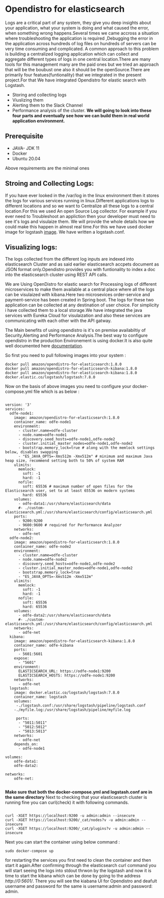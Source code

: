# Opendistro for elasticsearch
Logs are a critical part of any system, they give you deep insights about your application, what your system is doing and what caused the error, when something wrong happens.Several times we came accross a situation where troubleshooting the application is required ,Debugging the error in the application across hundreds of log files on hundreds of servers can be very time consuming and complicated. A common approach to this problem is building a centralized logging application which can collect and aggregate different types of logs in one central location.There are many tools for this management many are the paid ones but we tried an approach that will be the boubust one also it should be the openSource.There are primarily four featues(funtionality) that we integrated in the present project.For that We have integrated Opendistro for elastic search with Logstash.
- Storing and collecting logs
 - Viuslizing them
 - Alerting them to the Slack Channel
 - Performance analysis of the cluster.
**We will going to look into these four parts and eventually see how we can build them in real world application environment.**
## Prerequisite 
  - JAVA- JDK 11
  - Docker
  - Ubuntu 20.04
  
Above requirements are the minimal ones

## Stroing and Collecting Logs:
   If you have ever looked in the /var/log in the linux environment then it stores the logs for various services running in linux.Different applications logs to different locations and so we want to Centralize all these logs to a central location.For this we used  An open Source Log collector. For example if you ever need to Troubleshoot an appliction then your developer must need to see it's logs and visulaize them. We will provide the whole details how we could make this happen in almost real time.For this we have used docker image for logstash [image](https://github.com/docker-library/logstash/blob/f9a68426beb578052b01cccd0ecfd87614cb9b9e/7/Dockerfile). We have written a logstash.conf.
   ## Visualizing logs:
  The logs collected from the different log inputs are indexed into elasticsearch Cluster and as said earlier elasticsearch accpets document as JSON format only.Opendistro provides you with funtionality to index a doc into the elasticsearch cluster using REST API calls.
 
We are Using OpenDistro for elastic search for Processing logs of different microservices to make them available at a central place where all the logs can be visulaized with kibana.Here two microsevices order-service and payment-service has been created in Spring boot. The logs for these two application can be collected at any destination of user choice. For simplicity i have collected them to a local storage.We have integrated the java services with Eureka Cloud for visulaization and also these services are communicating with each other with the API gatway. 


The Main benefits of using opendistro is it's on premise availabiltiy of Security,Alerting and Performance Analysis.The best way to configure opendistro in the production Environement is using docker.It is also quite well documented here [documentation](https://opendistro.github.io/for-elasticsearch-docs/docs/install/docker/#start-a-cluster).


 So first you need to pull following images into your system :
 ```
 docker pull amazon/opendistro-for-elasticsearch:1.8.0
 docker pull amazon/opendistro-for-elasticsearch-kibana:1.8.0
 docker pull amazon/opendistro-for-elasticsearch-kibana:1.8.0
 docker.elastic.co/logstash/logstash:7.8.0
 
 ```
 
 Now on the basis of above images you need to configure your docker-compose.yml file which is as below :
```

version: '3'
services:
  odfe-node1:
    image: amazon/opendistro-for-elasticsearch:1.8.0
    container_name: odfe-node1
    environment:
      - cluster.name=odfe-cluster
      - node.name=odfe-node1
      - discovery.seed_hosts=odfe-node1,odfe-node2
      - cluster.initial_master_nodes=odfe-node1,odfe-node2
      - bootstrap.memory_lock=true # along with the memlock settings below, disables swapping
      - "ES_JAVA_OPTS=-Xms512m -Xmx512m" # minimum and maximum Java heap size, recommend setting both to 50% of system RAM
    ulimits:
      memlock:
        soft: -1
        hard: -1
      nofile:
        soft: 65536 # maximum number of open files for the Elasticsearch user, set to at least 65536 on modern systems
        hard: 65536
    volumes:
      - odfe-data1:/usr/share/elasticsearch/data
      #- ./custom-elasticsearch.yml:/usr/share/elasticsearch/config/elasticsearch.yml
    ports:
      - 9200:9200
      - 9600:9600 # required for Performance Analyzer
    networks:
      - odfe-net
  odfe-node2:
    image: amazon/opendistro-for-elasticsearch:1.8.0
    container_name: odfe-node2
    environment:
      - cluster.name=odfe-cluster
      - node.name=odfe-node2
      - discovery.seed_hosts=odfe-node1,odfe-node2
      - cluster.initial_master_nodes=odfe-node1,odfe-node2
      - bootstrap.memory_lock=true
      - "ES_JAVA_OPTS=-Xms512m -Xmx512m"
    ulimits:
      memlock:
        soft: -1
        hard: -1
      nofile:
        soft: 65536
        hard: 65536
    volumes:
      - odfe-data2:/usr/share/elasticsearch/data
      #- ./custom-elasticsearch.yml:/usr/share/elasticsearch/config/elasticsearch.yml
    networks:
      - odfe-net
  kibana:
    image: amazon/opendistro-for-elasticsearch-kibana:1.8.0
    container_name: odfe-kibana
    ports:
      - 5601:5601
    expose:
      - "5601"
    environment:
      ELASTICSEARCH_URL: https://odfe-node1:9200
      ELASTICSEARCH_HOSTS: https://odfe-node1:9200
    networks:
      - odfe-net
  logstash:
    image: docker.elastic.co/logstash/logstash:7.8.0
    container_name: logstash
    volumes:
     -./logstash.conf:/usr/share/logstash/pipeline/logstash.conf
    -./myfile.log:/usr/share/logstash/pipeline/myfile.log
    
     ports:
      - "5011:5011"
      - "5012:5012"
      - "5013:5013"
    networks:
      - odfe-net
    depends_on:
      - odfe-node1
      
volumes:
    odfe-data1:
    odfe-data2:
  
networks:
    odfe-net:
    
```

**Make sure that both the docker-compose.yml and logstash.conf are in the same directory**
Next to checking that your elasticsearch cluster is running fine you can curl(check) it with following commands.

```

curl -XGET https://localhost:9200 -u admin:admin --insecure
curl -XGET https://localhost:9200/_cat/nodes?v -u admin:admin --insecure
curl -XGET https://localhost:9200/_cat/plugins?v -u admin:admin --insecure

```

Next you can start the container using below command :
```
sudo docker-compose up 
```

for restarting the services you first need to clean the container and then start it again.After confirming through the elasticsearch curl command you will start seeing the logs into stdout thrwon by the logstash and now it is time to start the kibana which can be done by going to the address *http://0:5601/*. There you will see the kiabana UI for Opendistro and deafult username and password for the same is username:admin and password: admin.
